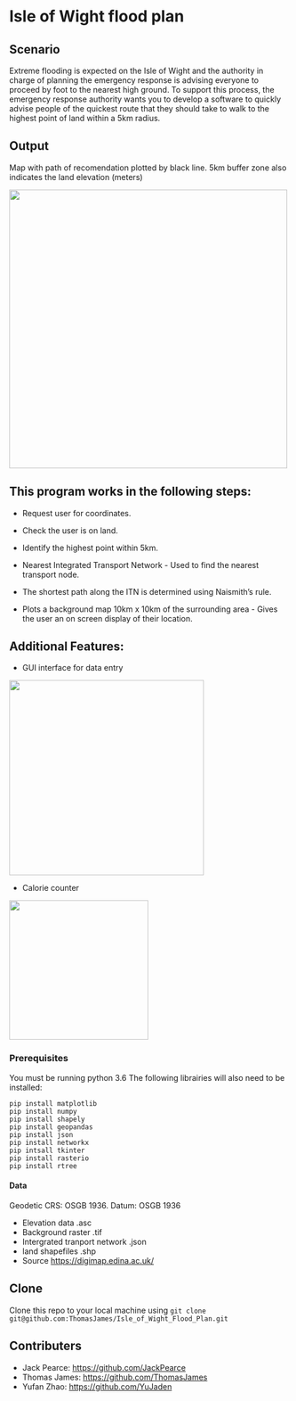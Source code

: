 

# Isle of Wight flood plan 

## Scenario
Extreme flooding is expected on the Isle of Wight and the authority in charge
of planning the emergency response is advising everyone to proceed by foot to
the nearest high ground.
To support this process, the emergency response authority wants you to develop
a software to quickly advise people of the quickest route that they should take
to walk to the highest point of land within a 5km radius.

## Output

Map with path of recomendation plotted by black line. 
5km buffer zone also indicates the land elevation (meters)


<img src="https://github.com/ThomasJames/Isle_of_Wight_Flood_Plan/blob/master/Example_of_use.png" width="500">

## This program works in the following steps:

- Request user for coordinates. 

- Check the user is on land.

- Identify the highest point within 5km.

- Nearest Integrated Transport Network - Used to find the nearest transport node.

- The shortest path along the ITN is determined using Naismith’s rule.

- Plots a background map 10km x 10km of the surrounding area - Gives the user an on screen display of their location. 

## Additional Features:

- GUI interface for data entry 

<img src="https://github.com/ThomasJames/Isle_of_Wight_Flood_Plan/blob/master/GUI.png" width="350">

- Calorie counter 

<img src="https://github.com/ThomasJames/Isle_of_Wight_Flood_Plan/blob/master/Calorie_calculator.png" width="250">


### Prerequisites

You must be running python 3.6
The following librairies will also need to be installed: 
```
pip install matplotlib
pip install numpy
pip install shapely
pip install geopandas
pip install json
pip install networkx
pip intsall tkinter
pip install rasterio 
pip install rtree 
```

#### Data

Geodetic CRS: OSGB 1936. Datum: OSGB 1936
- Elevation data .asc
- Background raster .tif
- Intergrated tranport network .json
- land shapefiles .shp
- Source https://digimap.edina.ac.uk/

## Clone
Clone this repo to your local machine using ```git clone git@github.com:ThomasJames/Isle_of_Wight_Flood_Plan.git```

## Contributers 
- Jack Pearce: https://github.com/JackPearce
- Thomas James: https://github.com/ThomasJames
- Yufan Zhao: https://github.com/YuJaden




